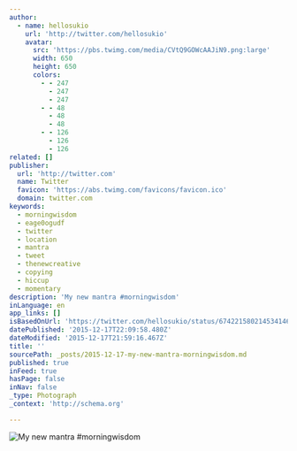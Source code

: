 ```yaml
---
author:
  - name: hellosukio
    url: 'http://twitter.com/hellosukio'
    avatar:
      src: 'https://pbs.twimg.com/media/CVtQ9GOWcAAJiN9.png:large'
      width: 650
      height: 650
      colors:
        - - 247
          - 247
          - 247
        - - 48
          - 48
          - 48
        - - 126
          - 126
          - 126
related: []
publisher:
  url: 'http://twitter.com'
  name: Twitter
  favicon: 'https://abs.twimg.com/favicons/favicon.ico'
  domain: twitter.com
keywords:
  - morningwisdom
  - eage0ogudf
  - twitter
  - location
  - mantra
  - tweet
  - thenewcreative
  - copying
  - hiccup
  - momentary
description: 'My new mantra #morningwisdom'
inLanguage: en
app_links: []
isBasedOnUrl: 'https://twitter.com/hellosukio/status/674221580214534146'
datePublished: '2015-12-17T22:09:58.480Z'
dateModified: '2015-12-17T21:59:16.467Z'
title: ''
sourcePath: _posts/2015-12-17-my-new-mantra-morningwisdom.md
published: true
inFeed: true
hasPage: false
inNav: false
_type: Photograph
_context: 'http://schema.org'

---
```

![My new mantra &num;morningwisdom](https://pbs.twimg.com/media/CVtQ9GOWcAAJiN9.png:large)